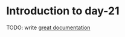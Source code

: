 # Introduction to day-21

TODO: write [great documentation](http://jacobian.org/writing/what-to-write/)
